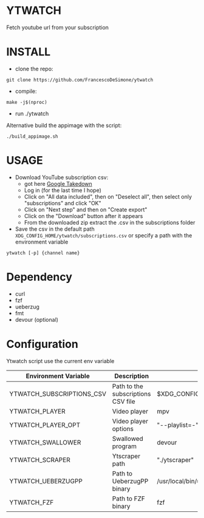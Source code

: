 # YTWATCH

Fetch youtube url from your subscription

# INSTALL

 - clone the repo:

  ```
  git clone https://github.com/FrancescoDeSimone/ytwatch
  ```

 - compile:

  ```
  make -j$(nproc)
  ```
- run ./ytwatch

Alternative build the appimage with the script:
```
./build_appimage.sh
```

# USAGE

 - Download YouTube subscription csv:
   - got here [Google Takedown](https://takeout.google.com/takeout/custom/youtube)
   - Log in (for the last time I hope)
   - Click on "All data included", then on "Deselect all", then select only "subscriptions" and click "OK"
   - Click on "Next step" and then on "Create export"
   - Click on the "Download" button after it appears
   - From the downloaded zip extract the .csv in the subscriptions folder
 - Save the csv in the default path ```XDG_CONFIG_HOME/ytwatch/subscriptions.csv``` or specify a path with the environment variable

  ```ytwatch [-p] {channel name}```

# Dependency

* curl
* fzf
* ueberzug
* fmt
* devour (optional)

# Configuration

Ytwatch script use the current env variable

|Environment Variable|Description|Default Value
---------------------|-----------|------------
|YTWATCH_SUBSCRIPTIONS_CSV|Path to the subscriptions CSV file|$XDG_CONFIG_HOME/ytwatch/subscriptions.csv
|YTWATCH_PLAYER|Video player|mpv
|YTWATCH_PLAYER_OPT|Video player options|"--playlist=-"
|YTWATCH_SWALLOWER|Swallowed program|	devour
|YTWATCH_SCRAPER|Ytscraper path|	"./ytscraper"
|YTWATCH_UEBERZUGPP|Path to UeberzugPP binary|	/usr/local/bin/ueberzugpp
|YTWATCH_FZF|Path to FZF binary|	fzf
